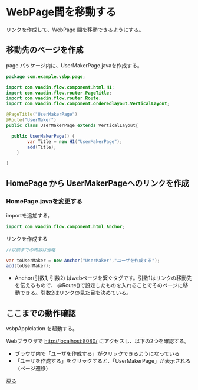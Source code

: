 # WebPage間を移動する

リンクを作成して、WebPage 間を移動できるようにする。


## 移動先のページを作成
page パッケージ内に、UserMakerPage.javaを作成する。

```java
package com.example.vsbp.page;

import com.vaadin.flow.component.html.H1;
import com.vaadin.flow.router.PageTitle;
import com.vaadin.flow.router.Route;
import com.vaadin.flow.component.orderedlayout.VerticalLayout;

@PageTitle("UserMakerPage")
@Route("UserMaker")
public class UserMakerPage extends VerticalLayout{

  public UserMakerPage() {
        var Title = new H1("UserMakerPage");
        add(Title);
    }

}
```


## HomePage から UserMakerPageへのリンクを作成

### HomePage.javaを変更する
importを追加する。

```java
import com.vaadin.flow.component.html.Anchor;
```

リンクを作成する
```java
//以前までの内容は省略

var toUserMaker = new Anchor("UserMaker","ユーザを作成する");
add(toUserMaker);
```

- Anchor(引数1, 引数2) はwebページを繋ぐタグです。引数1はリンクの移動先を伝えるもので、  @Route()で設定したものを入れることでそのページに移動できる。引数2はリンクの見た目を決めている。


## ここまでの動作確認

vsbpApplciation を起動する。

Webブラウザで [http://localhost:8080/](http://localhost:8080/) にアクセスし、以下の2つを確認する。

- ブラウザ内で「ユーザを作成する」がクリックできるようになっている
- 「ユーザを作成する」をクリックすると、「UserMakerPage」が表示される（ページ遷移）

[戻る](..)
